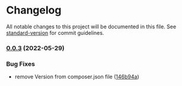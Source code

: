 # Changelog

All notable changes to this project will be documented in this file. See [standard-version](https://github.com/conventional-changelog/standard-version) for commit guidelines.

### [0.0.3](https://github.com/eufelipemateus/laravel-iptv-cms/compare/v0.0.2...v0.0.3) (2022-05-29)


### Bug Fixes

* remove Version from composer.json file ([146b94a](https://github.com/eufelipemateus/laravel-iptv-cms/commit/146b94a4b3096b3154dc0e54cdb0df7cc01bfc7d))
